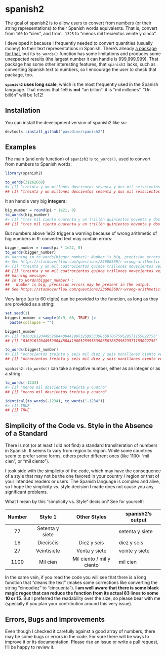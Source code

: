 
<!-- README.md is generated from README.Rmd. Please edit that file -->

# spanish2

<!-- badges: start -->

<!-- badges: end -->

The goal of spanish2 is to allow users to convert from numbers (or their
string representations) to their Spanish words equivalents. That is,
convert from `100` to “cien”, and from `-1325` to “menos mil trecientos
veinte y cinco”.

I developed it because I frequently needed to convert quantities
(usually money) to their text representations in Spanish. There’s
already [a package for that](https://github.com/rOpenSpain/spanish), but
its `to_words()` function has some limitations and produces some
unexpected results (the largest number it can handle is 999,999,999).
That package has some other interesting features, that `spanish2` lacks,
such as converting Spanish text to numbers, so I encourage the user to
check that package, too.

**`spanish2` uses long scale**, which is the most frequently used in the
Spanish language. That means that 1e9 is **not** “un billón”: it is “mil
millones”. “Un billón” will be 1e12\!

## Installation

You can install the development version of spanish2 like so:

``` r
devtools::install_github("pavodive/spanish2")
```

## Examples

The main (and only function) of `spanish2` is `to_words()`, used to
convert from numbers to Spanish words:

``` r
library(spanish2)

to_words(31262668)
#> [1] "treinta y un millones doscientos sesenta y dos mil seiscientos sesenta y ocho"
## [1] "treinta y un millones doscientos sesenta y dos mil seiscientos sesenta y ocho"
```

It an handle very big **integers**:

``` r
big_number = round(pi * 1e21, 0)
to_words(big_number)
#> [1] "tres mil ciento cuarenta y un trillón quinientos noventa y dos mil seiscientos cincuenta y tres billones quinientos ochenta y nueve mil setecientos noventa y tres millones doscientos diez mil trescientos sesenta y ocho"
## [1] "tres mil ciento cuarenta y un trillón quinientos noventa y dos mil seiscientos cincuenta y tres billones quinientos ochenta y nueve mil setecientos noventa y tres millones doscientos diez mil trescientos sesenta y ocho"
```

But numbers above 1e22 trigger a warning because of wrong arithmetic of
big numbers in R: converted text may contain errors:

``` r
bigger_number = round(pi * 1e22, 0)
to_words(bigger_number)
#> Warning in to_words(bigger_number): Number is big, precision errors may be present in the output.
#> See https://stackoverflow.com/questions/23600569/r-wrong-arithmetic-for-big-numbers
#> [1] "treinta y un mil cuatrocientos quince trillones novecientos veinte y seis mil quinientos treinta y cinco billones ochocientos noventa y siete mil novecientos treinta millones seis mil quinientos veinte y ocho"
## [1] "treinta y un mil cuatrocientos quince trillones novecientos veinte y seis mil quinientos treinta y cinco billones ochocientos noventa y siete mil novecientos treinta millones seis mil quinientos veinte y ocho"
## Warning message:
## In to_words(bigger_number) :
##   Number is big, precision errors may be present in the output.
## See https://stackoverflow.com/questions/23600569/r-wrong-arithmetic-for-big-numbers
```

Very large (up to 60 digits) can be provided to the function, as long as
they are provided as a string:

``` r
set.seed(1)
biggest_number = sample(0:9, 60, TRUE) |>
  paste(collapse = "")

biggest_number
#> [1] "836016120449596844884419803259953398658786759629571155022756"
## [1] "836016120449596844884419803259953398658786759629571155022756"

to_words(biggest_number)
#> [1] "ochocientos treinta y seis mil diez y seis nonillones ciento veinte mil cuatrocientos cuarenta y nueve octillones quinientos noventa y seis mil ochocientos cuarenta y cuatro septillones ochocientos ochenta y cuatro mil cuatrocientos diez y nueve sextillones ochocientos y tres mil doscientos cincuenta y nueve quintillones novecientos cincuenta y tres mil trescientos noventa y ocho cuatrillones seiscientos cincuenta y ocho mil setecientos ochenta y seis trillones setecientos cincuenta y nueve mil seiscientos veinte y nueve billones quinientos setenta y un mil ciento cincuenta y cinco millones veinte y dos mil setecientos cincuenta y seis"
## [1] "ochocientos treinta y seis mil diez y seis nonillones ciento veinte mil cuatrocientos cuarenta y nueve octillones quinientos noventa y seis mil ochocientos cuarenta y cuatro septillones ochocientos ochenta y cuatro mil cuatrocientos diez y nueve sextillones ochocientos y tres mil doscientos cincuenta y nueve quintillones novecientos cincuenta y tres mil trescientos noventa y ocho cuatrillones seiscientos cincuenta y ocho mil setecientos ochenta y seis trillones setecientos cincuenta y nueve mil seiscientos veinte y nueve billones quinientos setenta y un mil ciento cincuenta y cinco millones veinte y dos mil setecientos cincuenta y seis"
```

`spahish2::to_words()` can take a negative number, either as an integer
or as a string:

``` r
to_words(-1234)
#> [1] "menos mil doscientos treinta y cuatro"
## [1] "menos mil doscientos treinta y cuatro"

identical(to_words(-1234), to_words("-1234"))
#> [1] TRUE
## [1] TRUE
```

## Simplicity of the Code vs. Style in the Absence of a Standard

There is not (or at least I did not find) a standard transliteration of
numbers in Spanish. It seems to vary from region to region. While some
countries seem to prefer some forms, others prefer different ones (like
1100: “mil cien”, or “mil ciento”).

I took side with the simplicity of the code, which may have the
consequence of a style that may not be the one favored in your country /
region or that of your intended readers or users. The Spanish language
is complex and alive, so I hope the simplicity vs. style decision I made
does not cause you any significant problems.

What I mean by this “simplicity vs. Style” decision? See for yourself:

| Number |     Style 1     |       Other Styles        | spanish2’s output |
| :----: | :-------------: | :-----------------------: | ----------------- |
|   77   | Setenta y siete |                           | setenta y siete   |
|   16   |    Dieciséis    |        Diez y seis        | diez y seis       |
|   27   |   Veintisiete   |       Venta y siete       | veinte y siete    |
|  1100  |    Mil cien     | Mil ciento / mil y ciento | mil cien          |

In the same vein, if you read the code you will see that there is a long
function that “cleans the text” (makes some corrections like converting
the string “cincodiez” to “cincuenta”). **I am well aware that there is
some black magic regex that can reduce the function from its actual 83
lines to some 10 or 15**. But I preferred the readability over the size,
so please bear with me (specially if you plan your contribution around
this very issue).

## Errors, Bugs and Improvements

Even though I checked it carefully against a good array of numbers,
there may be some bugs or errors in the code. For sure there will be
ways to improve it or its documentation. Please rise an issue or write a
pull request, I’ll be happy to review it.
